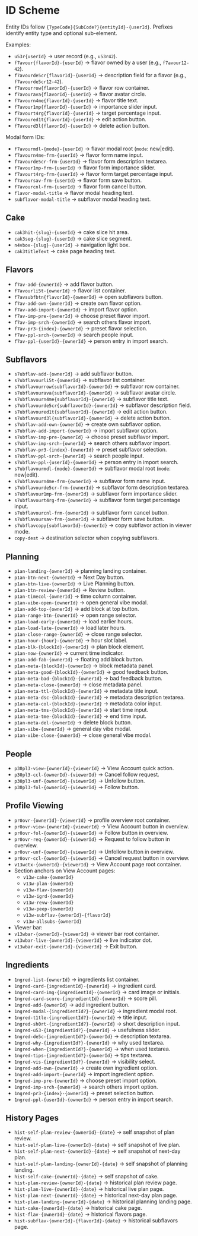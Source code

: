 # ID Scheme

Entity IDs follow `{TypeCode}{SubCode?}{entityId}-{userId}`. Prefixes identify entity type and optional sub-element.

Examples:

- `u53r{userId}` → user record (e.g., `u53r42`).
- `f7avour{flavorId}-{userId}` → flavor owned by a user (e.g., `f7avour12-42`).
- `f7avourde5cr{flavorId}-{userId}` → description field for a flavor (e.g., `f7avourde5cr12-42`).
- `f7avourrow{flavorId}-{userId}` → flavor row container.
- `f7avourava{flavorId}-{userId}` → flavor avatar circle.
- `f7avourn4me{flavorId}-{userId}` → flavor title text.
- `f7avour1mp{flavorId}-{userId}` → importance slider input.
- `f7avourt4rg{flavorId}-{userId}` → target percentage input.
- `f7avoured1t{flavorId}-{userId}` → edit action button.
- `f7avourd3l{flavorId}-{userId}` → delete action button.

Modal form IDs:

- `f7avourmdl-{mode}-{userId}` → flavor modal root (`mode`: new|edit).
- `f7avourn4me-frm-{userId}` → flavor form name input.
- `f7avourde5cr-frm-{userId}` → flavor form description textarea.
- `f7avour1mp-frm-{userId}` → flavor form importance slider.
- `f7avourt4rg-frm-{userId}` → flavor form target percentage input.
- `f7avoursav-frm-{userId}` → flavor form save button.
- `f7avourcnl-frm-{userId}` → flavor form cancel button.
- `flavor-modal-title` → flavor modal heading text.
- `subflavor-modal-title` → subflavor modal heading text.

## Cake

- `cak3hit-{slug}-{userId}` → cake slice hit area.
- `cak3seg-{slug}-{userId}` → cake slice segment.
- `n4vbox-{slug}-{userId}` → navigation light box.
- `cak3titleText` → cake page heading text.

## Flavors

- `f7av-add-{ownerId}` → add flavor button.
- `f7avourli5t-{ownerId}` → flavor list container.
- `f7avsubfbtn{flavorId}-{ownerId}` → open subflavors button.
- `f7av-add-own-{ownerId}` → create own flavor option.
- `f7av-add-import-{ownerId}` → import flavor option.
- `f7av-imp-pre-{ownerId}` → choose preset flavor import.
- `f7av-imp-srch-{ownerId}` → search others flavor import.
- `f7av-pr3-{index}-{ownerId}` → preset flavor selection.
- `f7av-ppl-srch-{ownerId}` → search people input.
- `f7av-ppl-{userId}-{ownerId}` → person entry in import search.

## Subflavors

- `s7ubflav-add-{ownerId}` → add subflavor button.
- `s7ubflavourli5t-{ownerId}` → subflavor list container.
- `s7ubflavourrow{subflavorId}-{ownerId}` → subflavor row container.
- `s7ubflavourava{subflavorId}-{ownerId}` → subflavor avatar circle.
- `s7ubflavourn4me{subflavorId}-{ownerId}` → subflavor title text.
- `s7ubflavourde5cr{subflavorId}-{ownerId}` → subflavor description field.
- `s7ubflavoured1t{subflavorId}-{ownerId}` → edit action button.
- `s7ubflavourd3l{subflavorId}-{ownerId}` → delete action button.
- `s7ubflav-add-own-{ownerId}` → create own subflavor option.
- `s7ubflav-add-import-{ownerId}` → import subflavor option.
- `s7ubflav-imp-pre-{ownerId}` → choose preset subflavor import.
- `s7ubflav-imp-srch-{ownerId}` → search others subflavor import.
- `s7ubflav-pr3-{index}-{ownerId}` → preset subflavor selection.
- `s7ubflav-ppl-srch-{ownerId}` → search people input.
- `s7ubflav-ppl-{userId}-{ownerId}` → person entry in import search.
- `s7ubflavourmdl-{mode}-{ownerId}` → subflavor modal root (`mode`: new|edit).
- `s7ubflavourn4me-frm-{ownerId}` → subflavor form name input.
- `s7ubflavourde5cr-frm-{ownerId}` → subflavor form description textarea.
- `s7ubflavour1mp-frm-{ownerId}` → subflavor form importance slider.
- `s7ubflavourt4rg-frm-{ownerId}` → subflavor form target percentage input.
- `s7ubflavourcnl-frm-{ownerId}` → subflavor form cancel button.
- `s7ubflavoursav-frm-{ownerId}` → subflavor form save button.
- `s7ubflavcopy{subflavorId}-{ownerId}` → copy subflavor action in viewer mode.
- `copy-dest` → destination selector when copying subflavors.

## Planning

- `p1an-landing-{ownerId}` → planning landing container.
- `p1an-btn-next-{ownerId}` → Next Day button.
- `p1an-btn-live-{ownerId}` → Live Planning button.
- `p1an-btn-review-{ownerId}` → Review button.
- `p1an-timecol-{ownerId}` → time column container.
- `p1an-vibe-open-{ownerId}` → open general vibe modal.
- `p1an-add-top-{ownerId}` → add block at top button.
- `p1an-range-btn-{ownerId}` → open range selector.
- `p1an-load-early-{ownerId}` → load earlier hours.
- `p1an-load-late-{ownerId}` → load later hours.
- `p1an-close-range-{ownerId}` → close range selector.
- `p1an-hour-{hour}-{ownerId}` → hour slot label.
- `p1an-blk-{blockId}-{ownerId}` → plan block element.
- `p1an-now-{ownerId}` → current time indicator.
- `p1an-add-fab-{ownerId}` → floating add block button.
- `p1an-meta-{blockId}-{ownerId}` → block metadata panel.
- `p1an-meta-good-{blockId}-{ownerId}` → good feedback button.
- `p1an-meta-bad-{blockId}-{ownerId}` → bad feedback button.
- `p1an-meta-close-{ownerId}` → close metadata panel.
- `p1an-meta-ttl-{blockId}-{ownerId}` → metadata title input.
- `p1an-meta-dsc-{blockId}-{ownerId}` → metadata description textarea.
- `p1an-meta-col-{blockId}-{ownerId}` → metadata color input.
- `p1an-meta-tms-{blockId}-{ownerId}` → start time input.
- `p1an-meta-tme-{blockId}-{ownerId}` → end time input.
- `p1an-meta-del-{ownerId}` → delete block button.
- `p1an-vibe-{ownerId}` → general day vibe modal.
- `p1an-vibe-close-{ownerId}` → close general vibe modal.

## People

- `p30pl3-view-{ownerId}-{viewerId}` → View Account quick action.
- `p30pl3-ccl-{ownerId}-{viewerId}` → Cancel follow request.
- `p30pl3-unf-{ownerId}-{viewerId}` → Unfollow button.
- `p30pl3-fol-{ownerId}-{viewerId}` → Follow button.

## Profile Viewing

- `pr0ovr-{ownerId}-{viewerId}` → profile overview root container.
- `pr0ovr-view-{ownerId}-{viewerId}` → View Account button in overview.
- `pr0ovr-fol-{ownerId}-{viewerId}` → Follow button in overview.
- `pr0ovr-req-{ownerId}-{viewerId}` → Request to follow button in overview.
- `pr0ovr-unf-{ownerId}-{viewerId}` → Unfollow button in overview.
- `pr0ovr-ccl-{ownerId}-{viewerId}` → Cancel request button in overview.
- `v13wctx-{ownerId}-{viewerId}` → View Account page root container.
- Section anchors on View Account pages:
  - `v13w-cake-{ownerId}`
  - `v13w-plan-{ownerId}`
  - `v13w-flav-{ownerId}`
  - `v13w-igrd-{ownerId}`
  - `v13w-revw-{ownerId}`
  - `v13w-peep-{ownerId}`
  - `v13w-subflav-{ownerId}-{flavorId}`
  - `v13w-allsubs-{ownerId}`
- Viewer bar:
- `v13wbar-{ownerId}-{viewerId}` → viewer bar root container.
- `v13wbar-live-{ownerId}-{viewerId}` → live indicator dot.
- `v13wbar-exit-{ownerId}-{viewerId}` → Exit button.

## Ingredients

- `1ngred-list-{ownerId}` → ingredients list container.
- `1ngred-card-{ingredientId}-{ownerId}` → ingredient card.
- `1ngred-card-img-{ingredientId}-{ownerId}` → card image or initials.
- `1ngred-card-score-{ingredientId}-{ownerId}` → score pill.
- `1ngred-add-{ownerId}` → add ingredient button.
- `1ngred-modal-{ingredientId?}-{ownerId}` → ingredient modal root.
- `1ngred-t1tle-{ingredientId?}-{ownerId}` → title input.
- `1ngred-sh0rt-{ingredientId?}-{ownerId}` → short description input.
- `1ngred-u53-{ingredientId?}-{ownerId}` → usefulness slider.
- `1ngred-de5c-{ingredientId?}-{ownerId}` → description textarea.
- `1ngred-why-{ingredientId?}-{ownerId}` → why used textarea.
- `1ngred-when-{ingredientId?}-{ownerId}` → when used textarea.
- `1ngred-tips-{ingredientId?}-{ownerId}` → tips textarea.
- `1ngred-vis-{ingredientId?}-{ownerId}` → visibility select.
- `1ngred-add-own-{ownerId}` → create own ingredient option.
- `1ngred-add-import-{ownerId}` → import ingredient option.
- `1ngred-imp-pre-{ownerId}` → choose preset import option.
- `1ngred-imp-srch-{ownerId}` → search others import option.
- `1ngred-pr3-{index}-{ownerId}` → preset selection button.
- `1ngred-ppl-{userId}-{ownerId}` → person entry in import search.

## History Pages

- `hist-self-plan-review-{ownerId}-{date}` → self snapshot of plan review.
- `hist-self-plan-live-{ownerId}-{date}` → self snapshot of live plan.
- `hist-self-plan-next-{ownerId}-{date}` → self snapshot of next-day plan.
- `hist-self-plan-landing-{ownerId}-{date}` → self snapshot of planning landing.
- `hist-self-cake-{ownerId}-{date}` → self snapshot of cake.
- `hist-plan-review-{ownerId}-{date}` → historical plan review page.
- `hist-plan-live-{ownerId}-{date}` → historical live plan page.
- `hist-plan-next-{ownerId}-{date}` → historical next-day plan page.
- `hist-plan-landing-{ownerId}-{date}` → historical planning landing page.
- `hist-cake-{ownerId}-{date}` → historical cake page.
- `hist-flav-{ownerId}-{date}` → historical flavors page.
- `hist-subflav-{ownerId}-{flavorId}-{date}` → historical subflavors page.
